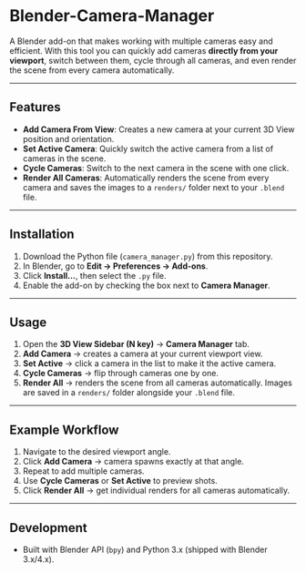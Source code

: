 # Blender-Camera-Manager
A Blender add-on that makes working with multiple cameras easy and efficient.
With this tool you can quickly add cameras **directly from your viewport**, switch between them, cycle through all cameras, and even render the scene from every camera automatically.

---

## Features
- **Add Camera From View**: Creates a new camera at your current 3D View position and orientation.  
- **Set Active Camera**: Quickly switch the active camera from a list of cameras in the scene.  
- **Cycle Cameras**: Switch to the next camera in the scene with one click.  
- **Render All Cameras**: Automatically renders the scene from every camera and saves the images to a `renders/` folder next to your `.blend` file.  

---

## Installation
1. Download the Python file (`camera_manager.py`) from this repository.  
2. In Blender, go to **Edit → Preferences → Add-ons**.  
3. Click **Install…**, then select the `.py` file.  
4. Enable the add-on by checking the box next to **Camera Manager**.

---

## Usage
1. Open the **3D View Sidebar (N key)** → **Camera Manager** tab.  
2. **Add Camera** → creates a camera at your current viewport view.  
3. **Set Active** → click a camera in the list to make it the active camera.  
4. **Cycle Cameras** → flip through cameras one by one.  
5. **Render All** → renders the scene from all cameras automatically. Images are saved in a `renders/` folder alongside your `.blend` file.

---

## Example Workflow
1. Navigate to the desired viewport angle.  
2. Click **Add Camera** → camera spawns exactly at that angle.  
3. Repeat to add multiple cameras.  
4. Use **Cycle Cameras** or **Set Active** to preview shots.  
5. Click **Render All** → get individual renders for all cameras automatically.  

---

## Development
- Built with Blender API (`bpy`) and Python 3.x (shipped with Blender 3.x/4.x).  
